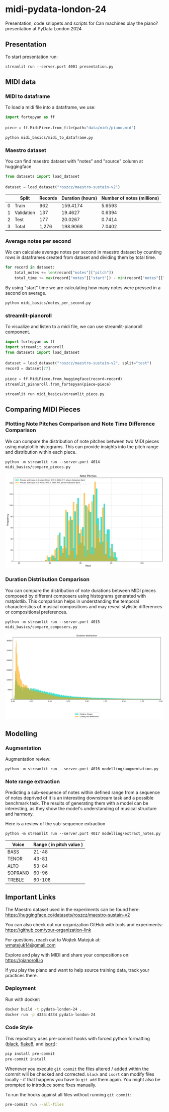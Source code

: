 # midi-pydata-london-24
Presentation, code snippets and scripts for Can machines play the piano? presentation at PyData London 2024

## Presentation

To start presentation run:

```shell
streamlit run --server.port 4001 presentation.py
```

## MIDI data

### MIDI to dataframe

To load a midi file into a dataframe, we use:

```py
import fortepyan as ff

piece = ff.MidiPiece.from_file(path="data/midi/piano.mid")
```

```shell
python midi_basics/midi_to_dataframe.py
```
### Maestro dataset

You can find maestro dataset with "notes" and "source" column at huggingface

```py
from datasets import load_dataset

dataset = load_dataset("roszcz/maestro-sustain-v2")
```

|    | Split      | Records | Duration (hours) | Number of notes (millions) |
|----|------------|---------|------------------|----------------------------|
| 0  | Train      | 962     | 159.4174         | 5.6593                     |
| 1  | Validation | 137     | 19.4627          | 0.6394                     |
| 2  | Test       | 177     | 20.0267          | 0.7414                     |
| 3  | Total      | 1,276   | 198.9068         | 7.0402                     |


### Average notes per second

We can calculate average notes per second in maestro dataset by counting rows in dataframes created from
dataset and dividing them by total time.

```py
for record in dataset:
    total_notes += len(record["notes"]["pitch"])
    total_time += max(record["notes"]["start"]) - min(record["notes"]["start"])
```

By using "start" time we are calculating how many notes were pressed in a second on average.

```shell
python midi_basics/notes_per_second.py
```

### streamlit-pianoroll

To visualize and listen to a midi file, we can use streamlit-pianoroll component.

```py
import fortepyan as ff
import streamlit_pianoroll
from datasets import load_dataset

dataset = load_dataset("roszcz/maestro-sustain-v2", split="test")
record = dataset[77]

piece = ff.MidiPiece.from_huggingface(record=record)
streamlit_pianoroll.from_fortepyan(piece=piece)
```

```shell
streamlit run midi_basics/streamlit_piece.py
```

## Comparing MIDI Pieces

### Plotting Note Pitches Comparison and Note Time Difference Comparison

We can compare the distribution of note pitches between two MIDI pieces using matplotlib histograms.
This can provide insights into the pitch range and distribution within each piece.

```shell
python -m streamlit run --server.port 4014 midi_basics/compare_pieces.py
```

![pitch comparison](data/img/pitch_comparison.png)

### Duration Distribution Comparison

You can compare the distribution of note durations between MIDI pieces composed by different composers using histograms generated with matplotlib.
 This comparison helps in understanding the temporal characteristics of musical compositions and may reveal stylistic differences or compositional preferences.

```shell
python -m streamlit run --server.port 4015 midi_basics/compare_composers.py
```

![duration comparison](data/img/duration_comparison.png)


## Modelling
### Augmentation
Augmentation review:
```shell
python -m streamlit run --server.port 4016 modelling/augmentation.py
```

### Note range extraction
Predicting a sub-sequence of notes within defined range from a sequence of notes deprived of it is
an interesting downstream task and a possible benchmark task. The results of generating them with a model can be interesting,
as they show the model's understanding of musical structure and harmony.

Here is a review of the sub-sequence extraction

```shell
python -m streamlit run --server.port 4017 modelling/extract_notes.py
```
| Voice    | Range ( in pitch value )|
|----------|-----------|
| BASS     | 21-48     |
| TENOR    | 43-81     |
| ALTO     | 53-84     |
| SOPRANO  | 60-96     |
| TREBLE   | 60-108    |

## Important Links
The Maestro dataset used in the experiments can be found here: <br>
https://huggingface.co/datasets/roszcz/maestro-sustain-v2

You can also check out our organization GitHub with tools and experiments: <br>
https://github.com/your-organization-link

For questions, reach out to Wojtek Matejuk at: <br>
wmatejuk14@gmail.com

Explore and play with MIDI and share your compositions on: <br>
https://pianoroll.io

If you play the piano and want to help source training data, track your practices there.

### Deployment

Run with docker:

```sh
docker build -t pydata-london-24 .
docker run -p 4334:4334 pydata-london-24
```

### Code Style

This repository uses pre-commit hooks with forced python formatting ([black](https://github.com/psf/black),
[flake8](https://flake8.pycqa.org/en/latest/), and [isort](https://pycqa.github.io/isort/)):

```sh
pip install pre-commit
pre-commit install
```

Whenever you execute `git commit` the files altered / added within the commit will be checked and corrected.
`black` and `isort` can modify files locally - if that happens you have to `git add` them again.
You might also be prompted to introduce some fixes manually.

To run the hooks against all files without running `git commit`:

```sh
pre-commit run --all-files
```
